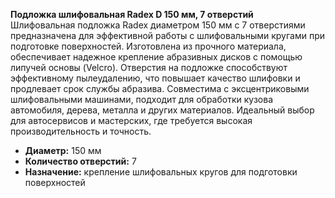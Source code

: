 **Подложка шлифовальная Radex D 150 мм, 7 отверстий**  
Шлифовальная подложка Radex диаметром 150 мм с 7 отверстиями предназначена для эффективной работы с шлифовальными кругами при подготовке поверхностей. Изготовлена из прочного материала, обеспечивает надежное крепление абразивных дисков с помощью липучей основы (Velcro). Отверстия на подложке способствуют эффективному пылеудалению, что повышает качество шлифовки и продлевает срок службы абразива. Совместима с эксцентриковыми шлифовальными машинами, подходит для обработки кузова автомобиля, дерева, металла и других материалов. Идеальный выбор для автосервисов и мастерских, где требуется высокая производительность и точность.  
- **Диаметр:** 150 мм  
- **Количество отверстий:** 7  
- **Назначение:** крепление шлифовальных кругов для подготовки поверхностей  


